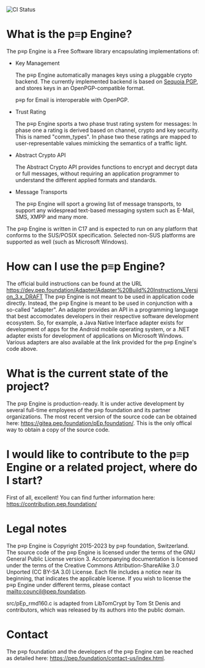 <!-- Copyright 2015-2023, pEp foundation, Switzerland
This file is part of the pEp Engine
This file may be used under the terms of the Creative Commons Attribution-ShareAlike 3.0 Unported (CC BY-SA 3.0) License
See CC_BY-SA.txt -->

![CI Status](https://pep-security.lu/gitlab/cid/mirrors/pepengine/badges/master/pipeline.svg?ignore_skipped=true)

# What is the p≡p Engine?
The p≡p Engine is a Free Software library encapsulating implementations of:

- Key Management

  The p≡p Engine automatically manages keys using a pluggable crypto backend.  The currently implemented backend is based on [Sequoia PGP](https://sequoia-pgp.org), and stores keys in an OpenPGP-compatible format.

  p≡p for Email is interoperable with OpenPGP.

- Trust Rating

  The p≡p Engine sports a two phase trust rating system for messages:
  In phase one a rating is derived based on channel, crypto and key security.
  This is named "comm_types".
  In phase two these ratings are mapped to user-representable values mimicking the semantics of a traffic light.

- Abstract Crypto API

  The Abstract Crypto API provides functions to encrypt and decrypt data or full messages, without requiring an application programmer to understand the different applied formats and standards.

- Message Transports

  The p≡p Engine will sport a growing list of message transports, to support any widespread text-based messaging system such as E-Mail, SMS, XMPP and many more.

The p≡p Engine is written in C17 and is expected to run on any platform that conforms to the SUS/POSIX specification.
Selected non-SUS platforms are supported as well (such as Microsoft Windows).

# How can I use the p≡p Engine?
The official build instructions can be found at the URL
  https://dev.pep.foundation/Adapter/Adapter%20Build%20Instructions_Version_3.x_DRAFT
The p≡p Engine is not meant to be used in application code directly.
Instead, the p≡p Engine is meant to be used in conjunction with a so-called "adapter".
An adapter provides an API in a programming language that best accomodates developers in their respective software development ecosystem.
So, for example, a Java Native Interface adapter exists for development of apps for the Android mobile operating system, or a .NET adapter exists for development of applications on Microsoft Windows.
Various adapters are also available at the link provided for the p≡p Engine's code above.

# What is the current state of the project?
The p≡p Engine is production-ready.
It is under active development by several full-time employees of the p≡p foundation and its partner organizations.
The most recent version of the source code can be obtained here: <https://gitea.pep.foundation/pEp.foundation/>.
This is the only offical way to obtain a copy of the source code.

# I would like to contribute to the p≡p Engine or a related project, where do I start?
First of all, excellent! You can find further information here: <https://contribution.pep.foundation/>

# Legal notes
The p≡p Engine is Copyright 2015-2023 by p≡p foundation, Switzerland.
The source code of the p≡p Engine is licensed under the terms of the GNU General Public License version 3.
Accompanying documentation is licensed under the terms of the Creative Commons Attribution-ShareAlike 3.0 Unported (CC BY-SA 3.0) License.
Each file includes a notice near its beginning, that indicates the applicable license.
If you wish to license the p≡p Engine under different terms, please contact <mailto:council@pep.foundation>.

src/pEp_rmd160.c is adapted from LibTomCrypt by Tom St Denis and contributors, which was released by its authors into the public domain.

# Contact
The p≡p foundation and the developers of the p≡p Engine can be reached as detailed here: <https://pep.foundation/contact-us/index.html>.
